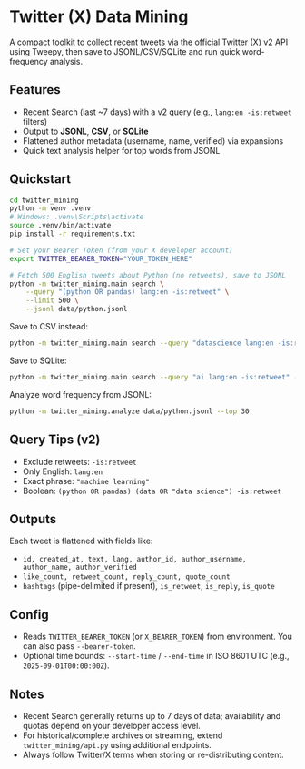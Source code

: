 # Twitter (X) Data Mining

A compact toolkit to collect recent tweets via the official Twitter (X) v2 API using Tweepy, then save to JSONL/CSV/SQLite and run quick word-frequency analysis.

## Features
- Recent Search (last ~7 days) with a v2 query (e.g., `lang:en -is:retweet` filters)
- Output to **JSONL**, **CSV**, or **SQLite**
- Flattened author metadata (username, name, verified) via expansions
- Quick text analysis helper for top words from JSONL

## Quickstart

```bash
cd twitter_mining
python -m venv .venv
# Windows: .venv\Scripts\activate
source .venv/bin/activate
pip install -r requirements.txt

# Set your Bearer Token (from your X developer account)
export TWITTER_BEARER_TOKEN="YOUR_TOKEN_HERE"

# Fetch 500 English tweets about Python (no retweets), save to JSONL
python -m twitter_mining.main search \
    --query "(python OR pandas) lang:en -is:retweet" \
    --limit 500 \
    --jsonl data/python.jsonl
```

Save to CSV instead:

```bash
python -m twitter_mining.main search --query "datascience lang:en -is:retweet" --limit 300 --csv data/ds.csv
```

Save to SQLite:

```bash
python -m twitter_mining.main search --query "ai lang:en -is:retweet" --limit 1000 --sqlite data/tweets.db --table tweets
```

Analyze word frequency from JSONL:

```bash
python -m twitter_mining.analyze data/python.jsonl --top 30
```

## Query Tips (v2)
- Exclude retweets: `-is:retweet`
- Only English: `lang:en`
- Exact phrase: `"machine learning"`
- Boolean: `(python OR pandas) (data OR "data science") -is:retweet`

## Outputs
Each tweet is flattened with fields like:
- `id, created_at, text, lang, author_id, author_username, author_name, author_verified`
- `like_count, retweet_count, reply_count, quote_count`
- `hashtags` (pipe-delimited if present), `is_retweet`, `is_reply`, `is_quote`

## Config
- Reads `TWITTER_BEARER_TOKEN` (or `X_BEARER_TOKEN`) from environment. You can also pass `--bearer-token`.
- Optional time bounds: `--start-time` / `--end-time` in ISO 8601 UTC (e.g., `2025-09-01T00:00:00Z`).

## Notes
- Recent Search generally returns up to 7 days of data; availability and quotas depend on your developer access level.
- For historical/complete archives or streaming, extend `twitter_mining/api.py` using additional endpoints.
- Always follow Twitter/X terms when storing or re-distributing content.